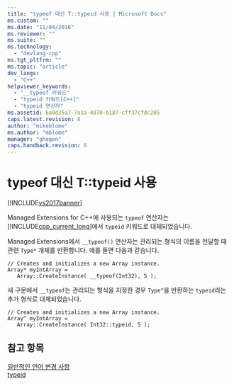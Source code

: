 ```yaml
---
title: "typeof 대신 T::typeid 사용 | Microsoft Docs"
ms.custom: ""
ms.date: "11/04/2016"
ms.reviewer: ""
ms.suite: ""
ms.technology: 
  - "devlang-cpp"
ms.tgt_pltfrm: ""
ms.topic: "article"
dev_langs: 
  - "C++"
helpviewer_keywords: 
  - "__typeof 키워드"
  - "typeid 키워드[C++]"
  - "typeid 연산자"
ms.assetid: 6a0d35a7-7a1a-4070-b187-cff37cfdc205
caps.latest.revision: 8
author: "mikeblome"
ms.author: "mblome"
manager: "ghogen"
caps.handback.revision: 8
---
```

# typeof 대신 T::typeid 사용
[!INCLUDE[vs2017banner](../assembler/inline/includes/vs2017banner.md)]

Managed Extensions for C\+\+에 사용되는 `typeof` 연산자는 [!INCLUDE[cpp_current_long](../Token/cpp_current_long_md.md)]에서 `typeid` 키워드로 대체되었습니다.  
  
 Managed Extensions에서 `__typeof()` 연산자는 관리되는 형식의 이름을 전달할 때 관련 `Type*` 개체를 반환합니다.  예를 들면 다음과 같습니다.  
  
```  
// Creates and initializes a new Array instance.  
Array* myIntArray =   
   Array::CreateInstance( __typeof(Int32), 5 );  
```  
  
 새 구문에서 `__typeof`는 관리되는 형식을 지정한 경우 `Type^`을 반환하는 `typeid`라는 추가 형식로 대체되었습니다.  
  
```  
// Creates and initializes a new Array instance.  
Array^ myIntArray =   
   Array::CreateInstance( Int32::typeid, 5 );  
```  
  
## 참고 항목  
 [일반적인 언어 변경 사항](../dotnet/general-language-changes-cpp-cli.md)   
 [typeid](../windows/typeid-cpp-component-extensions.md)